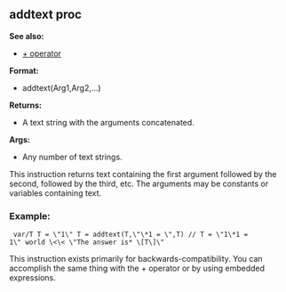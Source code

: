 ## addtext proc
**See also:**
*   [+ operator](/operator/+)
<!-- -->
**Format:**
*   addtext(Arg1,Arg2,\...)
<!-- -->
**Returns:**
*   A text string with the arguments concatenated.
<!-- -->
**Args:**
*   Any number of text strings.


This instruction returns text containing the first argument
followed by the second, followed by the third, etc. The arguments may be
constants or variables containing text.
### Example:

```
 var/T T = \"1\" T = addtext(T,\"\*1 = \",T) // T = \"1\*1 =
1\" world \<\< \"The answer is* \[T\]\" 
```
 

This
instruction exists primarily for backwards-compatibility. You can
accomplish the same thing with the + operator or by using embedded
expressions.